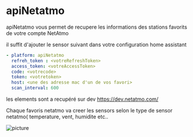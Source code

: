 # apiNetatmo
apiNetatmo vous permet de recupere les informations des stations favorits de votre compte NetAtmo


il suffit d'ajouter le sensor suivant dans votre configuration home assistant


```yaml
- platform: apiNetatmo
  refreh_token : <votreRefreshToken>
  access_token: <votreAccessToken>
  code: <votrecode>
  token: <votretoken>
  host: <une des adresse mac d'un de vos favori>
  scan_interval: 600
```
les elements sont a recupéré sur dev https://dev.netatmo.com/

Chaque favoris netatmo va creer les sensors selon le type de sensor netatmo( temperature, vent, humidite etc..

![picture](img/sensor.png)
